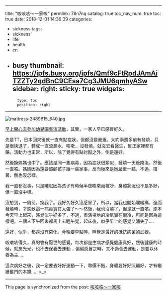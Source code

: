 
---
title: "咳咳咳～一家咳"
permlink: 78n7nq
catalog: true
toc_nav_num: true
toc: true
date: 2018-12-01 14:39:39
categories:
- sickness
tags:
- sickness
- life
- health
- cn
- busy
thumbnail: https://ipfs.busy.org/ipfs/Qmf9cFtRpdJAmAiTZZTy2qdBnC9CEsa7Cg3JMU6qmhyASw
sidebar:
    right:
        sticky: true
widgets:
    -
        type: toc
        position: right
---


![mattress-2489615_640.jpg](https://ipfs.busy.org/ipfs/Qmf9cFtRpdJAmAiTZZTy2qdBnC9CEsa7Cg3JMU6qmhyASw)

[早上開心去參加幼兒園表演活動](https://steemit.com/deantt/@deanliu/2hzcc6-d-and-tt)，其實，一家人早已感冒好久。

先是TT，日本回來後就一直有點症狀，但都沒變嚴重。大約兩週多前有發燒，只是很快退了，轉成一直流鼻水、咳嗽... 沒發燒，就沒去看醫生，反正家裡都有藥。活動力也正常，所以，除了覺得有點討厭之外，倒是還好。

然後換媽媽也中了。應該是同一隻病毒，因為症狀很類似，發燒一天後降溫，然後一直咳。媽媽因為還要照顧孩子跟一些家事，反而後來是她嚴重一點，不過，撐著，倒也沒怎樣。

我一直都沒事，只是睡眠因為孩子有時候半夜咳嗽而被吵，身體狀況也不是多好，但一直沒中標。

沒想到，一周前，換我了。我好久好久沒感冒了，所以，當我也開始喉嚨痛，進而發燒時，才感歎這一病毒實在太強了～～然後，我也沒燒了，但是就一直咳。原本今天早上起來，感覺似乎好多了，不過，表演場地的冷氣實在很冷，可能是因為這樣吧，三個人下午回來都馬上去睡午覺，起床後，似乎早上的感覺又消失了....

還好，似乎，都還沒有惡化。今晚要早點睡，睡覺是最好的抵抗病菌的武器。

咳嗽咳得久，真的會有厭世的感覺。每次都是生病才感覺健康真好，然後健康的時候，就忘光光，也不去保養去運動... 偏偏感冒之時，又不適合去運動，是要以休養為主....

這次病好之後，我一定要去好好運動一下，幣價不振，身體要好好照顧好，才有繼續奮鬥的本錢..... >_<



- - -

This page is synchronized from the post: [咳咳咳～一家咳](https://steemit.com/@deanliu/78n7nq)
